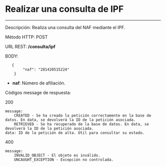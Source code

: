 # Realizar una consulta de IPF
___

Descripción: Realiza una consulta del NAF mediante el IPF.

Método HTTP: POST

URL REST: **/consulta/ipf**

BODY: 

       {
            "naf": "281420515224"
        }

* **naf**: Número de afiliación.

Códigos message de respuesta:

200

    message: 
        CREATED - Se ha creado la petición correctamente en la base de datos. En data, se devolverá la ID de la petición asociada.
        RETRIEVED - Se ha recuperado de la base de datos. En data, se devolverá la ID de la petición asociada.
    data: ID de la petición de alta. Útil para consultar su estado.
	
	
400

	message:
	    INVALID_OBJECT - El objeto es inválido.
	    UNCAUGHT_EXCEPTION - Excepción no controlada.